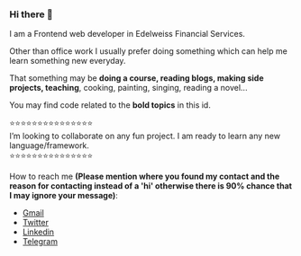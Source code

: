 ### Hi there 👋

I am a Frontend web developer in Edelweiss Financial Services.

Other than office work I usually prefer doing something which can help me learn something new everyday.

That something may be **doing a course, reading blogs, making side projects, teaching**, cooking, painting, singing, reading a novel...

You may find code related to the **bold topics** in this id.

⭐⭐⭐⭐⭐⭐⭐⭐⭐⭐⭐⭐⭐⭐⭐\
I’m looking to collaborate on any fun project. I am ready to learn any new language/framework.\
⭐⭐⭐⭐⭐⭐⭐⭐⭐⭐⭐⭐⭐⭐⭐

How to reach me **(Please mention where you found my contact and the reason for contacting instead of a 'hi' otherwise there is 90% chance that I may ignore your message)**:
- [Gmail](mailto:shreyasakshi96@gmail.com)
- [Twitter](https://twitter.com/shreyasakshi96)
- [Linkedin](https://www.linkedin.com/in/sakshishreya/)
- [Telegram](https://t.me/SakshiShreya)
